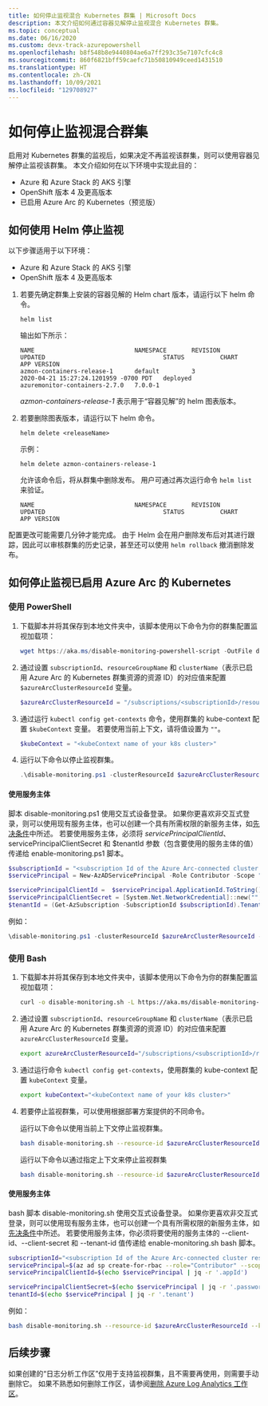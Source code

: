 ```yaml
---
title: 如何停止监视混合 Kubernetes 群集 | Microsoft Docs
description: 本文介绍如何通过容器见解停止监视混合 Kubernetes 群集。
ms.topic: conceptual
ms.date: 06/16/2020
ms.custom: devx-track-azurepowershell
ms.openlocfilehash: b8f548b8e9440804ae6a7ff293c35e7107cfc4c8
ms.sourcegitcommit: 860f6821bff59caefc71b50810949ceed1431510
ms.translationtype: HT
ms.contentlocale: zh-CN
ms.lasthandoff: 10/09/2021
ms.locfileid: "129708927"
---
```

# <a name="how-to-stop-monitoring-your-hybrid-cluster"></a>如何停止监视混合群集

启用对 Kubernetes 群集的监视后，如果决定不再监视该群集，则可以使用容器见解停止监视该群集。 本文介绍如何在以下环境中实现此目的：

- Azure 和 Azure Stack 的 AKS 引擎
- OpenShift 版本 4 及更高版本
- 已启用 Azure Arc 的 Kubernetes（预览版）

## <a name="how-to-stop-monitoring-using-helm"></a>如何使用 Helm 停止监视

以下步骤适用于以下环境：

- Azure 和 Azure Stack 的 AKS 引擎
- OpenShift 版本 4 及更高版本

1. 若要先确定群集上安装的容器见解的 Helm chart 版本，请运行以下 helm 命令。

    ```
    helm list
    ```

    输出如下所示：

    ```
    NAME                            NAMESPACE       REVISION        UPDATED                                 STATUS          CHART                           APP VERSION
    azmon-containers-release-1      default         3               2020-04-21 15:27:24.1201959 -0700 PDT   deployed        azuremonitor-containers-2.7.0   7.0.0-1
    ```

    *azmon-containers-release-1* 表示用于“容器见解”的 helm 图表版本。

2. 若要删除图表版本，请运行以下 helm 命令。

    `helm delete <releaseName>`

    示例：

    `helm delete azmon-containers-release-1`

    允许该命令后，将从群集中删除发布。 用户可通过再次运行命令 `helm list` 来验证。

    ```
    NAME                            NAMESPACE       REVISION        UPDATED                                 STATUS          CHART                           APP VERSION
    ```

配置更改可能需要几分钟才能完成。 由于 Helm 会在用户删除发布后对其进行跟踪，因此可以审核群集的历史记录，甚至还可以使用 `helm rollback` 撤消删除发布。

## <a name="how-to-stop-monitoring-on-azure-arc-enabled-kubernetes"></a>如何停止监视已启用 Azure Arc 的 Kubernetes

### <a name="using-powershell"></a>使用 PowerShell

1. 下载脚本并将其保存到本地文件夹中，该脚本使用以下命令为你的群集配置监视加载项：

    ```powershell
    wget https://aka.ms/disable-monitoring-powershell-script -OutFile disable-monitoring.ps1
    ```

2. 通过设置 `subscriptionId`、`resourceGroupName` 和 `clusterName`（表示已启用 Azure Arc 的 Kubernetes 群集资源的资源 ID）的对应值来配置 `$azureArcClusterResourceId` 变量。

    ```powershell
    $azureArcClusterResourceId = "/subscriptions/<subscriptionId>/resourceGroups/<resourceGroupName>/providers/Microsoft.Kubernetes/connectedClusters/<clusterName>"
    ```

3. 通过运行 `kubectl config get-contexts` 命令，使用群集的 kube-context 配置 `$kubeContext` 变量。 若要使用当前上下文，请将值设置为 `""`。

    ```powershell
    $kubeContext = "<kubeContext name of your k8s cluster>"
    ```

4. 运行以下命令以停止监视群集。

    ```powershell
    .\disable-monitoring.ps1 -clusterResourceId $azureArcClusterResourceId -kubeContext $kubeContext
    ```

#### <a name="using-service-principal"></a>使用服务主体
脚本 disable-monitoring.ps1 使用交互式设备登录。 如果你更喜欢非交互式登录，则可以使用现有服务主体，也可以创建一个具有所需权限的新服务主体，如[先决条件](container-insights-enable-arc-enabled-clusters.md#prerequisites)中所述。 若要使用服务主体，必须将 $servicePrincipalClientId、$servicePrincipalClientSecret 和 $tenantId 参数（包含要使用的服务主体的值）传递给 enable-monitoring.ps1 脚本。

```powershell
$subscriptionId = "<subscription Id of the Azure Arc-connected cluster resource>"
$servicePrincipal = New-AzADServicePrincipal -Role Contributor -Scope "/subscriptions/$subscriptionId"

$servicePrincipalClientId =  $servicePrincipal.ApplicationId.ToString()
$servicePrincipalClientSecret = [System.Net.NetworkCredential]::new("", $servicePrincipal.Secret).Password
$tenantId = (Get-AzSubscription -SubscriptionId $subscriptionId).TenantId
```

例如：

```powershell
\disable-monitoring.ps1 -clusterResourceId $azureArcClusterResourceId -kubeContext $kubeContext -servicePrincipalClientId $servicePrincipalClientId -servicePrincipalClientSecret $servicePrincipalClientSecret -tenantId $tenantId
```


### <a name="using-bash"></a>使用 Bash

1. 下载脚本并将其保存到本地文件夹中，该脚本使用以下命令为你的群集配置监视加载项：

    ```bash
    curl -o disable-monitoring.sh -L https://aka.ms/disable-monitoring-bash-script
    ```

2. 通过设置 `subscriptionId`、`resourceGroupName` 和 `clusterName`（表示已启用 Azure Arc 的 Kubernetes 群集资源的资源 ID）的对应值来配置 `azureArcClusterResourceId` 变量。

    ```bash
    export azureArcClusterResourceId="/subscriptions/<subscriptionId>/resourceGroups/<resourceGroupName>/providers/Microsoft.Kubernetes/connectedClusters/<clusterName>"
    ```

3. 通过运行命令 `kubectl config get-contexts`，使用群集的 kube-context 配置 `kubeContext` 变量。

    ```bash
    export kubeContext="<kubeContext name of your k8s cluster>"
    ```

4. 若要停止监视群集，可以使用根据部署方案提供的不同命令。

    运行以下命令以使用当前上下文停止监视群集。

    ```bash
    bash disable-monitoring.sh --resource-id $azureArcClusterResourceId
    ```

    运行以下命令以通过指定上下文来停止监视群集

    ```bash
    bash disable-monitoring.sh --resource-id $azureArcClusterResourceId --kube-context $kubeContext
    ```

#### <a name="using-service-principal"></a>使用服务主体
bash 脚本 disable-monitoring.sh 使用交互式设备登录。 如果你更喜欢非交互式登录，则可以使用现有服务主体，也可以创建一个具有所需权限的新服务主体，如[先决条件](container-insights-enable-arc-enabled-clusters.md#prerequisites)中所述。 若要使用服务主体，你必须将要使用的服务主体的 --client-id、--client-secret 和 --tenant-id 值传递给 enable-monitoring.sh bash 脚本。

```bash
subscriptionId="<subscription Id of the Azure Arc-connected cluster resource>"
servicePrincipal=$(az ad sp create-for-rbac --role="Contributor" --scopes="/subscriptions/${subscriptionId}")
servicePrincipalClientId=$(echo $servicePrincipal | jq -r '.appId')

servicePrincipalClientSecret=$(echo $servicePrincipal | jq -r '.password')
tenantId=$(echo $servicePrincipal | jq -r '.tenant')
```

例如：

```bash
bash disable-monitoring.sh --resource-id $azureArcClusterResourceId --kube-context $kubeContext --client-id $servicePrincipalClientId --client-secret $servicePrincipalClientSecret  --tenant-id $tenantId
```

## <a name="next-steps"></a>后续步骤

如果创建的“日志分析工作区”仅用于支持监视群集，且不需要再使用，则需要手动删除它。 如果不熟悉如何删除工作区，请参阅[删除 Azure Log Analytics 工作区](../logs/delete-workspace.md)。
